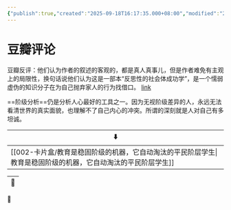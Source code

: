 ```yaml
---
{"publish":true,"created":"2025-09-18T16:17:35.000+08:00","modified":"2025-09-18T16:17:35.000+08:00","tags":["社会学"],"cssclasses":""}
---
```



# 豆瓣评论

豆瓣反评：他们认为作者的叙述的客观的，都是真人真事儿，但是作者难免有主观上的局限性，换句话说他们认为这是一部本“反思性的社会体成功学”，是一个懦弱虚伪的知识分子在为自己抛弃家人的行为找借口。
[link](https://book.douban.com/subject/34942789/discussion/616889951/?dt_dapp=1)

==阶级分析==仍是分析人心最好的工具之一。因为无视阶级差异的人，永远无法看清世界的真实面貌，也理解不了自己内心的冲突。所谓的深刻就是人对自己有多坦诚。


| ⬇️                                                              |
| --------------------------------------------------------------- |
| [[002-卡片盒/教育是稳固阶级的机器，它自动淘汰的平民阶层学生\|教育是稳固阶级的机器，它自动淘汰的平民阶层学生]] |


| 🔗 |
| -- |


🌴